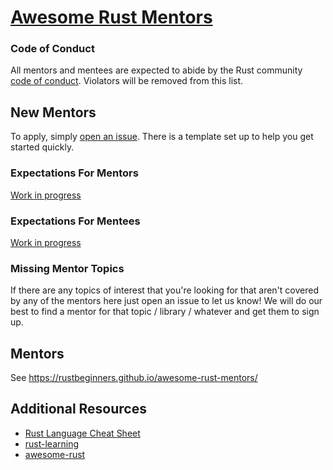 # [Awesome Rust Mentors](https://rustbeginners.github.io/awesome-rust-mentors/)

### Code of Conduct

All mentors and mentees are expected to abide by the Rust community [code of conduct](https://github.com/rust-lang/rust/blob/master/CODE_OF_CONDUCT.md). Violators will be removed from this list.

## New Mentors

To apply, simply [open an issue](https://github.com/RustBeginners/awesome-rust-mentors/issues/new?assignees=&labels=mentor+application&template=new-mentor.md&title=). There is a template set up to help you get started quickly.

### Expectations For Mentors

[Work in progress](https://github.com/RustBeginners/awesome-rust-mentors/issues/1)

### Expectations For Mentees

[Work in progress](https://github.com/RustBeginners/awesome-rust-mentors/issues/11)

### Missing Mentor Topics

If there are any topics of interest that you're looking for that aren't covered by any of the mentors here just open an issue to let us know! We will do our best to find a mentor for that topic / library / whatever and get them to sign up.

## Mentors

See https://rustbeginners.github.io/awesome-rust-mentors/

## Additional Resources
* [Rust Language Cheat Sheet](https://cheats.rs/)
* [rust-learning](https://github.com/ctjhoa/rust-learning)
* [awesome-rust](https://github.com/rust-unofficial/awesome-rust#resources)


